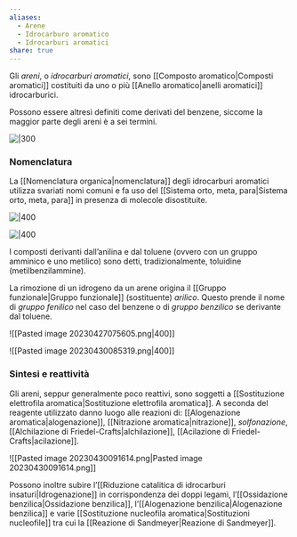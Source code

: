 ```yaml
---
aliases:
  - Arene
  - Idrocarburo aromatico
  - Idrocarburi aromatici
share: true
---
```

Gli *areni*, o *idrocarburi aromatici*, sono [[Composto aromatico|Composti aromatici]] costituiti da uno o più [[Anello aromatico|anelli aromatici]] idrocarburici.

Possono essere altresì definiti come derivati del benzene, siccome la maggior parte degli areni è a sei termini.

![|300](93a96fe93088017c1cf20749751a20ea_MD5%201.png)

### Nomenclatura
La [[Nomenclatura organica|nomenclatura]] degli idrocarburi aromatici utilizza svariati nomi comuni e fa uso del [[Sistema orto, meta, para|Sistema orto, meta, para]] in presenza di molecole disostituite.

![|400](e634a562978685b119a08914297de1ae_MD5%201.png)

![|400](2648b239127ada7580b54b8bb4fc6d49_MD5%201.png)

I composti derivanti dall’anilina e dal toluene (ovvero con un gruppo amminico e uno metilico) sono detti, tradizionalmente, toluidine (metilbenzilammine).

La rimozione di un idrogeno da un arene origina il [[Gruppo funzionale|Gruppo funzionale]] (sostituente) *arilico*. Questo prende il nome di *gruppo fenilico* nel caso del benzene o di *gruppo benzilico* se derivante dal toluene.

![[Pasted image 20230427075605.png|400]]

![[Pasted image 20230430085319.png|400]]

### Sintesi e reattività
Gli areni, seppur generalmente poco reattivi, sono soggetti a [[Sostituzione elettrofila aromatica|Sostituzione elettrofila aromatica]]. A seconda del reagente utilizzato danno luogo alle reazioni di: [[Alogenazione aromatica|alogenazione]], [[Nitrazione aromatica|nitrazione]], *solfonazione*, [[Alchilazione di Friedel-Crafts|alchilazione]], [[Acilazione di Friedel-Crafts|acilazione]].

![[Pasted image 20230430091614.png|Pasted image 20230430091614.png]]

Possono inoltre subire l’[[Riduzione catalitica di idrocarburi insaturi|Idrogenazione]] in corrispondenza dei doppi legami, l’[[Ossidazione benzilica|Ossidazione benzilica]], l’[[Alogenazione benzilica|Alogenazione benzilica]] e varie [[Sostituzione nucleofila aromatica|Sostituzioni nucleofile]] tra cui la [[Reazione di Sandmeyer|Reazione di Sandmeyer]].

